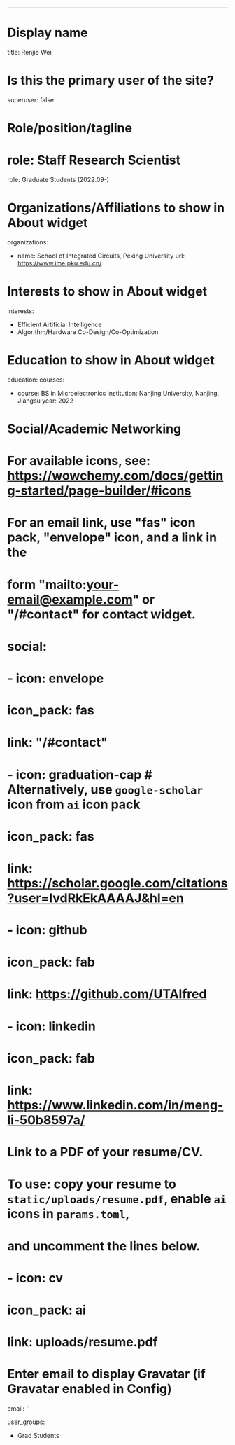 ---
# Display name
title: Renjie Wei

# Is this the primary user of the site?
superuser: false

# Role/position/tagline
# role: Staff Research Scientist
role: Graduate Students (2022.09-) 

# Organizations/Affiliations to show in About widget
organizations:
- name: School of Integrated Circuits, Peking University
  url: https://www.ime.pku.edu.cn/

# Interests to show in About widget
interests:
- Efficient Artificial Intelligence
- Algorithm/Hardware Co-Design/Co-Optimization

# Education to show in About widget
education:
  courses:
  - course: BS in Microelectronics
    institution: Nanjing University, Nanjing, Jiangsu
    year: 2022

# Social/Academic Networking
# For available icons, see: https://wowchemy.com/docs/getting-started/page-builder/#icons
#   For an email link, use "fas" icon pack, "envelope" icon, and a link in the
#   form "mailto:your-email@example.com" or "/#contact" for contact widget.
# social:
# - icon: envelope
#   icon_pack: fas
#   link: "/#contact"
# - icon: graduation-cap  # Alternatively, use `google-scholar` icon from `ai` icon pack
#   icon_pack: fas
#   link: https://scholar.google.com/citations?user=lvdRkEkAAAAJ&hl=en
# - icon: github
#   icon_pack: fab
#   link: https://github.com/UTAlfred
# - icon: linkedin
#   icon_pack: fab
#   link: https://www.linkedin.com/in/meng-li-50b8597a/

# Link to a PDF of your resume/CV.
# To use: copy your resume to `static/uploads/resume.pdf`, enable `ai` icons in `params.toml`, 
# and uncomment the lines below.
# - icon: cv
#   icon_pack: ai
#   link: uploads/resume.pdf

# Enter email to display Gravatar (if Gravatar enabled in Config)
email: ''

user_groups:
  - Grad Students

